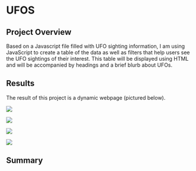 # UFOS

## Project Overview

Based on a Javascript file filled with UFO sighting information, I am using JavaScript to create a table of the data as well as filters that help users see the UFO sightings of their interest. This table will be displayed using HTML and will be accompanied by headings and a brief blurb about UFOs.

## Results

The result of this project is a dynamic webpage (pictured below). 

![](/static/images/UFO_webpage.jpg)

![](/static/images/state_filter_UFO.jpg)

![](/static/images/shape_filter_UFO.jpg)

![](/static/images/city_filter_UFO.jpg)


## Summary 